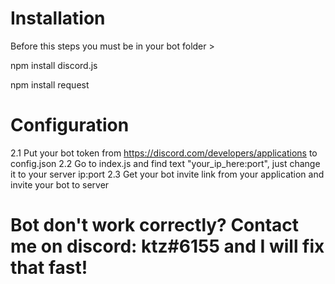 # Installation

Before this steps you must be in your bot folder >

npm install discord.js 

npm install request


# Configuration

2.1 Put your bot token from https://discord.com/developers/applications to config.json
2.2 Go to index.js and find text "your_ip_here:port", just change it to your server ip:port
2.3 Get your bot invite link from your application and invite your bot to server


# Bot don't work correctly? Contact me on discord: ktz#6155 and I will fix that fast!
